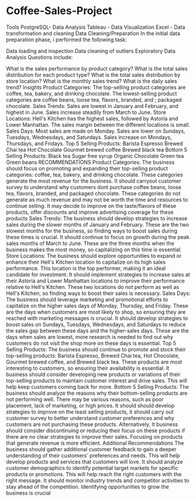 # Coffee-Sales-Project
Tools
PostgreSQL- Data Analysis
Tableau - Data Visualization
Excel - Data transformation and cleaning
Data Cleaning/Preparation
In the initial data preparation phase, i performed the following task:

Data loading and inspection
Data cleaning of outliers
Exploratory Data Analysis
Questions include:

What is the sales performance by product category?
What is the total sales distribution for each product type?
What is the total sales distribution by store location?
What is the monthly sales trend?
What is the daily sales trend?
Insights
Product Categories:
The top-selling product categories are coffee, tea, bakery, and drinking chocolate.
The lowest-selling product categories are coffee beans, loose tea, flavors, branded, and ; packaged chocolate.
Sales Trends:
Sales are lowest in January and February, and highest in June.
Sales increase steadily from March to June.
Store Locations:
Hell's Kitchen has the highest sales, followed by Astoria and Lower Manhattan.
The sales margin between the different locations is small.
Sales Days:
Most sales are made on Monday.
Sales are lower on Sundays, Tuesdays, Wednesdays, and Saturdays.
Sales increase on Mondays, Thursdays, and Fridays.
Top 5 Selling Products:
Barista Espresso
Brewed Chai tea
Hot Chocolate
Gourmet brewed coffee
Brewed black tea
Bottom 5 Selling Products:
Black tea
Sugar free syrup
Organic Chocolate
Green tea
Green beans
RECOMMENDATIONS
Product Categories:
The business should focus on promoting and expanding their top-selling product categories: coffee, tea, bakery, and drinking chocolate. These categories generate the most revenue for the business.
It should carryout customer survey to understand why customers dont purchase coffee beans, loose tea, flavors, branded, and packaged chocolate. These categories do not generate as much revenue and may not be worth the time and resources to continue selling.
It may decide to improve on the taste/flavors of these products, offer discounts and improve advertising coverage for these products
Sales Trends:
The business should develop strategies to increase sales during the slower months of January and February. These are the two slowest months for the business, so finding ways to boost sales during these times is crucial.
It should continue to focus on growth during the peak sales months of March to June. These are the three months when the business makes the most money, so capitalizing on this time is essential.
Store Locations:
The business should explore opportunities to expand or enhance their Hell's Kitchen location to capitalize on its high sales performance. This location is the top performer, making it an ideal candidate for investment.
It should implement strategies to increase sales at their Astoria and Lower Manhattan locations to improve their performance relative to Hell's Kitchen. These two locations do not perform as well as Hell's Kitchen, so finding ways to boost their sales is necessary.
Sales Days:
The business should leverage marketing and promotional efforts to capitalize on the higher sales days of Monday, Thursday, and Friday. These are the days when customers are most likely to shop, so ensuring they are reached with marketing messages is crucial.
It should develop strategies to boost sales on Sundays, Tuesdays, Wednesdays, and Saturdays to reduce the sales gap between these days and the higher-sales days. These are the days when sales are lowest, more research is needed to find out why customers do not visit the shop more on these days is essential.
Top 5 Selling Products:
The business should continue to promote and stock their top-selling products: Barista Espresso, Brewed Chai tea, Hot Chocolate, Gourmet brewed coffee, and Brewed black tea. These products are most interesting to customers, so ensuring their availability is essential.
It business should consider developing new products or variations of their top-selling products to maintain customer interest and drive sales. This will help keep customers coming back for more.
Bottom 5 Selling Products:
The business should analyze the reasons why their bottom-selling products are not performing well. There may be various reasons, such as poor placement, lack of marketing, or high prices.
It should should develop strategies to improve on the least selling products, it should carry out customer survey to better understand customer preferences and why customers are not purchasing these products.
Alternatively, It business should consider discontinuing or reducing their focus on these products if there are no clear strategies to improve their sales. Focusing on products that generate revenue is more efficient.
Additional Recommendations
The business should gather additional customer feedback to gain a deeper understanding of their customers' preferences and needs. This will help develop products and services that customers will love.
It should analyze customer demographics to identify potential target markets for specific products or promotions. This will help reach the right customers with the right message.
It should monitor industry trends and competitor activities to stay ahead of the competition. Identifying opportunities to grow the business is crucial
